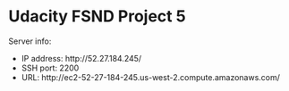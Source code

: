 <h1>Udacity FSND Project 5</h1>
    <div>Server info:</div>
    <ul>
        <li>IP address: http://52.27.184.245/</li>
        <li>SSH port: 2200</li>
        <li>URL: http://ec2-52-27-184-245.us-west-2.compute.amazonaws.com/</li>
    </ul>

    
